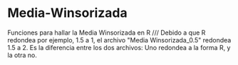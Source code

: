 # Media-Winsorizada
Funciones para hallar la Media Winsorizada en R
/// Debido a que R redondea por ejemplo, 1.5 a 1, el archivo "Media Winsorizada_0.5" redondea 1.5 a 2. Es la diferencia entre los dos archivos: Uno redondea a la forma R, y la otra no.
